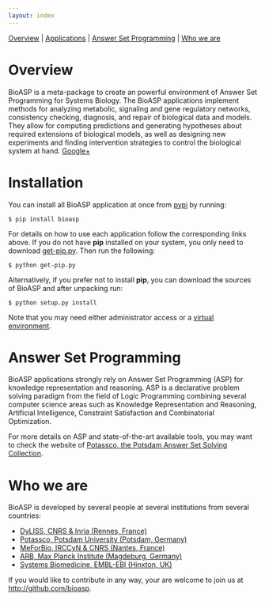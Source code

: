 ```yaml
---
layout: index
---
```


[Overview](#overview) | [Applications](http://bioasp.github.io/apps.html) | [Answer Set Programming](#answer-set-programming) | [Who we are](#who-we-are)

# Overview
BioASP is a meta-package to create an powerful environment of Answer Set Programming for Systems Biology. The BioASP applications implement methods for analyzing metabolic, signaling and gene regulatory networks, consistency checking, diagnosis, and repair of biological data and models. They allow for computing predictions and generating hypotheses about required extensions of biological models, as well as designing new experiments and finding intervention strategies to control the biological system at hand.
<a href="https://plus.google.com/106623620514531759221" rel="publisher">Google+</a>


# Installation
You can install all BioASP application at once from [pypi](http://pypi.python.org/pypi/bioasp) by running:
```
$ pip install bioasp
```
For details on how to use each application follow the corresponding links above. If you do not have **pip** installed on your system, you only need to download [get-pip.py](https://raw.github.com/pypa/pip/master/contrib/get-pip.py). Then run the following:
```
$ python get-pip.py
```
Alternatively, if you prefer not to install **pip**, you can download the sources of BioASP and after unpacking run:
```
$ python setup.py install
```
Note that you may need either administrator access or a [virtual environment](http://www.virtualenv.org).

# Answer Set Programming
BioASP applications strongly rely on Answer Set Programming (ASP) for knowledge representation and reasoning. ASP is a declarative problem solving paradigm from the field of Logic Programming combining several computer science areas such as Knowledge Representation and Reasoning, Artificial Intelligence, Constraint Satisfaction and Combinatorial Optimization.

For more details on ASP and state-of-the-art available tools, you may want to check the website of [Potassco, the Potsdam Answer Set Solving Collection](http://potassco.sourceforge.net).

# Who we are
BioASP is developed by several people at several institutions from several countries:

* [DyLISS, CNRS & Inria (Rennes, France)](http://www.irisa.fr/dyliss/)
* [Potassco, Potsdam University (Potsdam, Germany)](http://potassco.sourceforge.net)
* [MeForBio, IRCCyN & CNRS (Nantes, France)](http://www.irccyn.ec-nantes.fr/spip.php?rubrique97&lang=en)
* [ARB, Max Planck Institute (Magdeburg, Germany)](http://www.mpi-magdeburg.mpg.de/arb)
* [Systems Biomedicine, EMBL-EBI (Hinxton, UK)](http://www.ebi.ac.uk/research/saez-rodriguez)

If you would like to contribute in any way, your are welcome to join us at http://github.com/bioasp.


